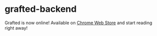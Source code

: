 # grafted-backend
Grafted is now online! Available on [Chrome Web Store](https://chrome.google.com/webstore/detail/grafted/iopnhejhdaamhojjkpngofhdbphmmobd) and start reading right away!
